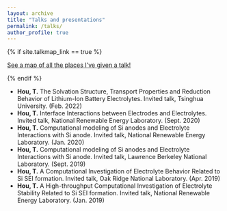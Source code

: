 ```yaml
---
layout: archive
title: "Talks and presentations"
permalink: /talks/
author_profile: true
---
```


{% if site.talkmap_link == true %}

<p style="text-decoration:underline;"><a href="/talkmap.html">See a map of all the places I've given a talk!</a></p>

{% endif %}

* **Hou, T.** The Solvation Structure, Transport Properties and Reduction Behavior of Lithium-Ion Battery Electrolytes. Invited talk, Tsinghua University. (Feb. 2022)
* **Hou, T.** Interface Interactions between Electrodes and Electrolytes. Invited talk, National Renewable Energy Laboratory. (Sept. 2020)
* **Hou, T.** Computational modeling of Si anodes and Electrolyte Interactions with Si anode. Invited talk, National Renewable Energy Laboratory. (Jan. 2020)
* **Hou, T.** Computational modeling of Si anodes and Electrolyte Interactions with Si anode. Invited talk, Lawrence Berkeley National Laboratory. (Sept. 2019)
* **Hou, T.** A Computational Investigation of Electrolyte Behavior Related to Si SEI formation. Invited talk, Oak Ridge National Laboratory. (Apr. 2019)
* **Hou, T.** A High-throughput Computational Investigation of Electrolyte Stability Related to Si SEI formation. Invited talk, National Renewable Energy Laboratory. (Jan. 2019)

